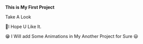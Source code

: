 **This is My First Project**



Take A Look 


🤗I Hope U Like It.

😁 I Will add Some Animations in My Another Project for Sure 😃
